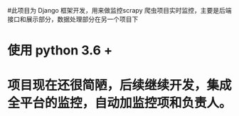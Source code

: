#此项目为 Django 框架开发，用来做监控scrapy 爬虫项目实时监控，主要是后端接口和展示部分，数据处理部分在另一个项目下
# 使用 python 3.6 +
# 项目现在还很简陋，后续继续开发，集成全平台的监控，自动加监控项和负责人。
